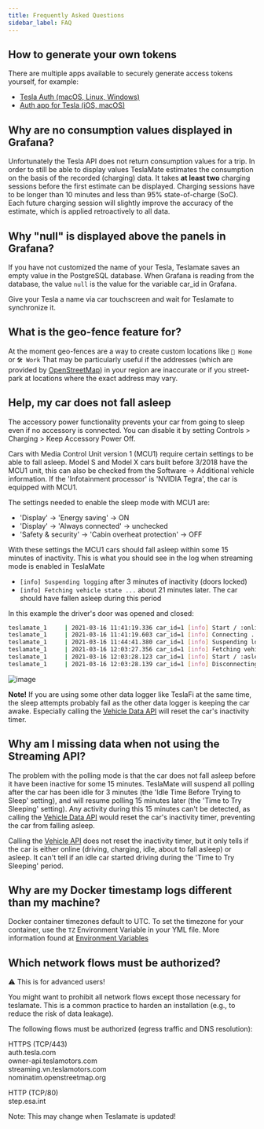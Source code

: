 ```yaml
---
title: Frequently Asked Questions
sidebar_label: FAQ
---
```


## How to generate your own tokens

There are multiple apps available to securely generate access tokens yourself, for example:

- [Tesla Auth (macOS, Linux, Windows)](https://github.com/adriankumpf/tesla_auth)
- [Auth app for Tesla (iOS, macOS)](https://apps.apple.com/us/app/auth-app-for-tesla/id1552058613)

## Why are no consumption values displayed in Grafana?

Unfortunately the Tesla API does not return consumption values for a trip. In order to still be able to display values TeslaMate estimates the consumption on the basis of the recorded (charging) data.
It takes **at least two** charging sessions before the first estimate can be displayed. Charging sessions have to be longer than 10 minutes and less than 95% state-of-charge (SoC). Each future charging session will slightly improve the accuracy of the estimate, which is applied retroactively to all data.

## Why "null" is displayed above the panels in Grafana?

If you have not customized the name of your Tesla, Teslamate saves an empty value in the PostgreSQL database. When Grafana is reading from the database, the value `null` is the value for the variable car_id in Grafana.

Give your Tesla a name via car touchscreen and wait for Teslamate to synchronize it.

## What is the geo-fence feature for?

At the moment geo-fences are a way to create custom locations like `🏡 Home` or `🛠️ Work` That may be particularly useful if the addresses (which are provided by [OpenStreetMap](https://www.openstreetmap.org)) in your region are inaccurate or if you street-park at locations where the exact address may vary.

## Help, my car does not fall asleep

The accessory power functionality prevents your car from going to sleep even if no accessory is connected. You can disable it by setting Controls > Charging > Keep Accessory Power Off.

Cars with Media Control Unit version 1 (MCU1) require certain settings to be able to fall asleep. Model S and Model X cars built before 3/2018 have the MCU1 unit, this can also be checked from the Software -> Additional vehicle information. If the 'Infotainment processor' is 'NVIDIA Tegra', the car is equipped with MCU1.

The settings needed to enable the sleep mode with MCU1 are:

- 'Display' -> 'Energy saving' -> ON
- 'Display' -> 'Always connected' -> unchecked
- 'Safety & security' -> 'Cabin overheat protection' -> OFF

With these settings the MCU1 cars should fall asleep within some 15 minutes of inactivity. This is what you should see in the log when streaming mode is enabled in TeslaMate

- `[info] Suspending logging` after 3 minutes of inactivity (doors locked)
- `[info] Fetching vehicle state ...` about 21 minutes later. The car should have fallen asleep during this period

In this example the driver's door was opened and closed:

```bash
teslamate_1     | 2021-03-16 11:41:19.336 car_id=1 [info] Start / :online
teslamate_1     | 2021-03-16 11:41:19.603 car_id=1 [info] Connecting ...
teslamate_1     | 2021-03-16 11:44:41.380 car_id=1 [info] Suspending logging
teslamate_1     | 2021-03-16 12:03:27.356 car_id=1 [info] Fetching vehicle state ...
teslamate_1     | 2021-03-16 12:03:28.123 car_id=1 [info] Start / :asleep
teslamate_1     | 2021-03-16 12:03:28.139 car_id=1 [info] Disconnecting ...
```

![image](https://user-images.githubusercontent.com/2128464/111361149-38238380-8696-11eb-950d-aba298206d2d.png)

**Note!** If you are using some other data logger like TeslaFi at the same time, the sleep attempts probably fail as the other data logger is keeping the car awake. Especially calling the [Vehicle Data API](https://www.teslaapi.io/vehicles/state-and-settings#vehicle-data) will reset the car's inactivity timer.

## Why am I missing data when not using the Streaming API?

The problem with the polling mode is that the car does not fall asleep before it have been inactive for some 15 minutes. TeslaMate will suspend all polling after the car has been idle for 3 minutes (the 'Idle Time Before Trying to Sleep' setting), and will resume polling 15 minutes later (the 'Time to Try Sleeping' setting).
Any activity during this 15 minutes can't be detected, as calling the [Vehicle Data API](https://www.teslaapi.io/vehicles/state-and-settings#vehicle-data) would reset the car's inactivity timer, preventing the car from falling asleep.

Calling the [Vehicle API](https://www.teslaapi.io/vehicles/list#vehicle) does not reset the inactivity timer, but it only tells if the car is either online (driving, charging, idle, about to fall asleep) or asleep. It can't tell if an idle car started driving during the 'Time to Try Sleeping' period.

## Why are my Docker timestamp logs different than my machine?

Docker container timezones default to UTC. To set the timezone for your container, use the `TZ` Environment Variable in your YML file. More information found at [Environment Variables](https://docs.teslamate.org/docs/configuration/environment_variables)

## Which network flows must be authorized?

⚠️ This is for advanced users!

You might want to prohibit all network flows except those necessary for teslamate.
This is a common practice to harden an installation (e.g., to reduce the risk of data leakage).

The following flows must be authorized (egress traffic and DNS resolution):

HTTPS (TCP/443)  
auth.tesla.com  
owner-api.teslamotors.com  
streaming.vn.teslamotors.com  
nominatim.openstreetmap.org

HTTP (TCP/80)  
step.esa.int

Note: This may change when Teslamate is updated!
